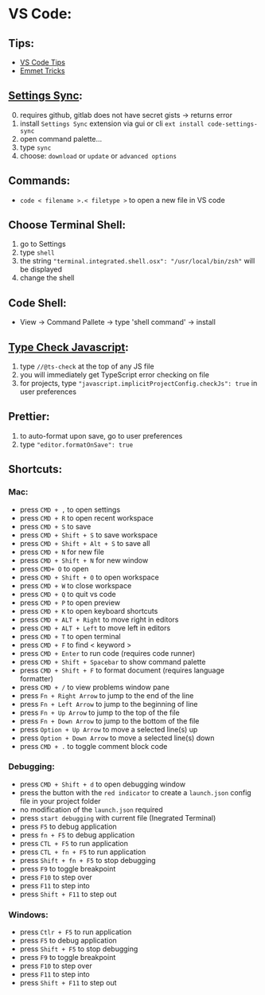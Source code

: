 # VS Code:

## Tips:

- [VS Code Tips](https://www.smashingmagazine.com/2018/01/visual-studio-code/)
- [Emmet Tricks](https://css-tricks.com/can-vs-code-emmet/)

## [Settings Sync](https://shanalikhan.github.io/2015/12/15/Visual-Studio-Code-Sync-Settings.html):

0. requires github, gitlab does not have secret gists -> returns error
1. install `Settings Sync` extension via gui or cli
   `ext install code-settings-sync`
1. open command palette...
1. type `sync`
1. choose: `download` or `update` or `advanced options`

## Commands:

- `code < filename >.< filetype >` to open a new file in VS code

## Choose Terminal Shell:

1. go to Settings
2. type `shell`
3. the string `"terminal.integrated.shell.osx": "/usr/local/bin/zsh"` will be
   displayed
4. change the shell

## Code Shell:

- View -> Command Pallete -> type 'shell command' -> install

## [Type Check Javascript](https://youtu.be/FLxGNoSih-o):

1. type `//@ts-check` at the top of any JS file
2. you will immediately get TypeScript error checking on file
3. for projects, type `"javascript.implicitProjectConfig.checkJs": true` in user
   preferences

## Prettier:

1. to auto-format upon save, go to user preferences
2. type `"editor.formatOnSave": true`

## Shortcuts:

### Mac:

- press `CMD + ,` to open settings
- press `CMD + R` to open recent workspace
- press `CMD + S` to save
- press `CMD + Shift + S` to save workspace
- press `CMD + Shift + Alt + S` to save all
- press `CMD + N` for new file
- press `CMD + Shift + N` for new window
- press `CMD+ O` to open
- press `CMD + Shift + O` to open workspace
- press `CMD + W` to close workspace
- press `CMD + Q` to quit vs code
- press `CMD + P` to open preview
- press `CMD + K` to open keyboard shortcuts
- press `CMD + ALT + Right` to move right in editors
- press `CMD + ALT + Left` to move left in editors
- press `CMD + T` to open terminal
- press `CMD + F` to find < keyword >
- press `CMD + Enter` to run code (requires code runner)
- press `CMD + Shift + Spacebar` to show command palette
- press `CMD + Shift + F` to format document (requires language formatter)
- press `CMD + /` to view problems window pane
- press `Fn + Right Arrow` to jump to the end of the line
- press `Fn + Left Arrow` to jump to the beginning of line
- press `Fn + Up Arrow` to jump to the top of the file
- press `Fn + Down Arrow` to jump to the bottom of the file
- press `Option + Up Arrow` to move a selected line(s) up
- press `Option + Down Arrow` to move a selected line(s) down
- press `CMD + .` to toggle comment block code

### Debugging:

- press `CMD + Shift + d` to open debugging window
- press the button with the `red indicator` to create a `launch.json` config
  file in your project folder
- no modification of the `launch.json` required
- press `start debugging` with current file (Inegrated Terminal)
- press `F5` to debug application
- press `fn + F5` to debug application
- press `CTL + F5` to run application
- press `CTL + fn + F5` to run application
- press `Shift + fn + F5` to stop debugging
- press `F9` to toggle breakpoint
- press `F10` to step over
- press `F11` to step into
- press `Shift + F11` to step out

### Windows:

- press `Ctlr + F5` to run application
- press `F5` to debug application
- press `Shift + F5` to stop debugging
- press `F9` to toggle breakpoint
- press `F10` to step over
- press `F11` to step into
- press `Shift + F11` to step out
